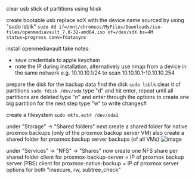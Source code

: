 clear usb stick of partitions using fdisk

create bootable usb
replace sdX with the device name sourced by using "sudo lsblk"
```sudo dd if=/mnt/chromeos/MyFiles/Downloads/iso-files/openmediavault_7.0-32-amd64.iso of=/dev/sdX bs=4M status=progress conv=fdatasync```

install openmediavault
take notes: 
- save credentials to apple keychain
- note the IP during installation, alternatively use nmap from a device in the same network e.g. 10.10.10.1/24 to scan 10.10.10.1-10.10.10.254

prepare the disk for the backup data
find the disk
```sudo lsblk```
clear it of partitions 
```sudo fdisk /dev/sda```
type "d" and hit enter, repeat until all partitions are deleted
type "n" and enter through the options to create one big partition for the next step
type "w" to write changes#

create a filesystem
```sudo mkfs.ext4 /dev/sda1```

under "Storage" -> "Shared folders"
next create a shared folder for native proxmox backups (only of the proxmox backup server VM)
also create a shared folder for proxmox backup server backups (of all VMs)
![image](https://github.com/user-attachments/assets/38c0423a-429d-4591-859a-a1c55c8674d8)

under "Services" -> "NFS" -> "Shares"
now create one NFS share per shared folder 
client for proxmox-backup-server = IP of proxmox backup server (PBS)
client for proxmox-native-backup = IP of proxmox server 
options for both "insecure, rw, subtree_check"

